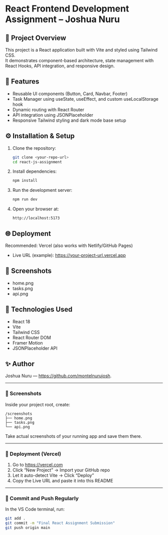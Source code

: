 # React Frontend Development Assignment – Joshua Nuru

## 🚀 Project Overview
This project is a React application built with Vite and styled using Tailwind CSS.  
It demonstrates component-based architecture, state management with React Hooks, API integration, and responsive design.

## 📂 Features
- Reusable UI components (Button, Card, Navbar, Footer)  
- Task Manager using useState, useEffect, and custom useLocalStorage hook  
- Dynamic routing with React Router  
- API integration using JSONPlaceholder  
- Responsive Tailwind styling and dark mode base setup

## ⚙️ Installation & Setup

1. Clone the repository:
   ```bash
   git clone <your-repo-url>
   cd react-js-assignment
   ```

2. Install dependencies:
   ```bash
   npm install
   ```

3. Run the development server:
   ```bash
   npm run dev
   ```

4. Open your browser at:
   ```
   http://localhost:5173
   ```

## 🌐 Deployment
Recommended: Vercel (also works with Netlify/GitHub Pages)

- Live URL (example): https://your-project-url.vercel.app

## 📸 Screenshots
- home.png
- tasks.png
- api.png

## 🧠 Technologies Used
- React 18
- Vite
- Tailwind CSS
- React Router DOM
- Framer Motion
- JSONPlaceholder API

## ✨ Author
Joshua Nuru — https://github.com/montelnurujosh.

---

### 📸 Screenshots
Inside your project root, create:
```
/screenshots
├── home.png
├── tasks.png
└── api.png
```
Take actual screenshots of your running app and save them there.

---

### 🚀 Deployment (Vercel)
1. Go to https://vercel.com  
2. Click “New Project” → Import your GitHub repo  
3. Let it auto-detect Vite → Click “Deploy”  
4. Copy the Live URL and paste it into this README

---

### 💾 Commit and Push Regularly
In the VS Code terminal, run:
```bash
git add .
git commit -m "Final React Assignment Submission"
git push origin main
```
